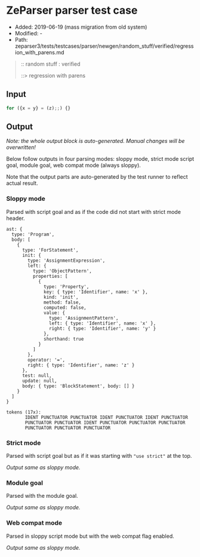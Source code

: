 # ZeParser parser test case

- Added: 2019-06-19 (mass migration from old system)
- Modified: -
- Path: zeparser3/tests/testcases/parser/newgen/random_stuff/verified/regression_with_parens.md

> :: random stuff : verified
>
> ::> regression with parens

## Input

`````js
for ({x = y} = (z);;) {}
`````

## Output

_Note: the whole output block is auto-generated. Manual changes will be overwritten!_

Below follow outputs in four parsing modes: sloppy mode, strict mode script goal, module goal, web compat mode (always sloppy).

Note that the output parts are auto-generated by the test runner to reflect actual result.

### Sloppy mode

Parsed with script goal and as if the code did not start with strict mode header.

`````
ast: {
  type: 'Program',
  body: [
    {
      type: 'ForStatement',
      init: {
        type: 'AssignmentExpression',
        left: {
          type: 'ObjectPattern',
          properties: [
            {
              type: 'Property',
              key: { type: 'Identifier', name: 'x' },
              kind: 'init',
              method: false,
              computed: false,
              value: {
                type: 'AssignmentPattern',
                left: { type: 'Identifier', name: 'x' },
                right: { type: 'Identifier', name: 'y' }
              },
              shorthand: true
            }
          ]
        },
        operator: '=',
        right: { type: 'Identifier', name: 'z' }
      },
      test: null,
      update: null,
      body: { type: 'BlockStatement', body: [] }
    }
  ]
}

tokens (17x):
       IDENT PUNCTUATOR PUNCTUATOR IDENT PUNCTUATOR IDENT PUNCTUATOR
       PUNCTUATOR PUNCTUATOR IDENT PUNCTUATOR PUNCTUATOR PUNCTUATOR
       PUNCTUATOR PUNCTUATOR PUNCTUATOR
`````

### Strict mode

Parsed with script goal but as if it was starting with `"use strict"` at the top.

_Output same as sloppy mode._

### Module goal

Parsed with the module goal.

_Output same as sloppy mode._

### Web compat mode

Parsed in sloppy script mode but with the web compat flag enabled.

_Output same as sloppy mode._
